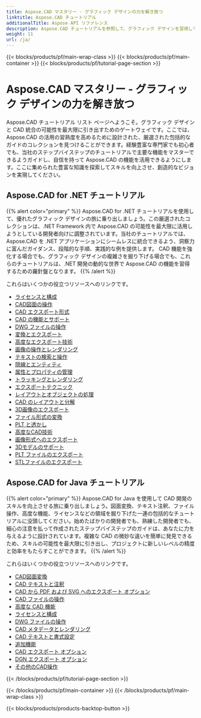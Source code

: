 ```yaml
---
title: Aspose.CAD マスタリー - グラフィック デザインの力を解き放つ
linktitle: Aspose.CAD チュートリアル
additionalTitle: Aspose API リファレンス
description: Aspose.CAD チュートリアルを参照して、グラフィック デザインを習得してください。 CAD 統合に関するステップバイステップのガイドでスキルを向上させ、創造的な可能性を解き放ちます。
weight: 11
url: /ja/
---
```


{{< blocks/products/pf/main-wrap-class >}}
{{< blocks/products/pf/main-container >}}
{{< blocks/products/pf/tutorial-page-section >}}

# Aspose.CAD マスタリー - グラフィック デザインの力を解き放つ


Aspose.CAD チュートリアル リスト ページへようこそ。グラフィック デザインと CAD 統合の可能性を最大限に引き出すためのゲートウェイです。ここでは、Aspose.CAD の活用の習熟度を高めるために設計された、厳選された包括的なガイドのコレクションを見つけることができます。経験豊富な専門家でも初心者でも、当社のステップバイステップのチュートリアルで主要な機能をマスターできるようガイドし、自信を持って Aspose.CAD の機能を活用できるようにします。ここに集められた豊富な知識を探索してスキルを向上させ、創造的なビジョンを実現してください。

## Aspose.CAD for .NET チュートリアル
{{% alert color="primary" %}}
Aspose.CAD for .NET チュートリアルを使用して、優れたグラフィック デザインの旅に乗り出しましょう。この厳選されたコレクションは、.NET Framework 内で Aspose.CAD の可能性を最大限に活用しようとしている開発者向けに調整されています。当社のチュートリアルでは、Aspose.CAD を .NET アプリケーションにシームレスに統合できるよう、洞察力に富んだガイダンス、段階的な手順、実践的な例を提供します。 CAD 機能を強化する場合でも、グラフィック デザインの複雑さを掘り下げる場合でも、これらのチュートリアルは、.NET 開発の動的な世界で Aspose.CAD の機能を習得するための羅針盤となります。
{{% /alert %}}

これらはいくつかの役立つリソースへのリンクです。
 
- [ライセンスと構成](./net/licensing-and-configuration/)
- [CAD図面の操作](./net/cad-drawing-manipulation/)
- [CAD エクスポート形式](./net/cad-export-formats/)
- [CAD の機能とサポート](./net/cad-features-and-support/)
- [DWG ファイルの操作](./net/dwg-file-manipulation/)
- [変換とエクスポート](./net/conversion-and-export/)
- [高度なエクスポート技術](./net/advanced-export-techniques/)
- [画像の操作とレンダリング](./net/image-manipulation-and-rendering/)
- [テキストの検索と操作](./net/text-search-and-manipulation/)
- [隠線とエンティティ](./net/hidden-lines-and-entities/)
- [属性とプロパティの管理](./net/attribute-and-property-management/)
- [トラッキングとレンダリング](./net/tracking-and-rendering/)
- [エクスポートテクニック](./net/export-techniques/)
- [レイアウトとオブジェクトの処理](./net/layout-and-object-handling/)
- [CAD のレイアウトと分解](./net/cad-layouts-and-decomposition/)
- [3D画像のエクスポート](./net/3d-image-export/)
- [ファイル形式の変換](./net/file-format-conversion/)
- [PLT と透かし](./net/plt-and-watermarking/)
- [高度なCAD技術](./net/advanced-cad-techniques/)
- [画像形式へのエクスポート](./net/exporting-to-image-formats/)
- [3Dモデルのサポート](./net/3d-model-support/)
- [PLT ファイルのエクスポート](./net/exporting-plt-files/)
- [STLファイルのエクスポート](./net/stl-file-export/)


## Aspose.CAD for Java チュートリアル
{{% alert color="primary" %}}
Aspose.CAD for Java を使用して CAD 開発のスキルを向上させる旅に乗り出しましょう。図面変換、テキスト注釈、ファイル操作、高度な機能、ライセンスなどの領域を掘り下げた一連の包括的なチュートリアルに没頭してください。始めたばかりの開発者でも、熟練した開発者でも、細心の注意を払って作成されたステップバイステップのガイドは、あなたに力を与えるように設計されています。複雑な CAD の微妙な違いを簡単に発見できるため、スキルの可能性を最大限に引き出し、プロジェクトに新しいレベルの精度と効率をもたらすことができます。
{{% /alert %}}

これらはいくつかの役立つリソースへのリンクです。
 
- [CAD図面変換](./java/cad-drawing-conversion/)
- [CAD テキストと注釈](./java/cad-text-and-annotation/)
- [CAD から PDF および SVG へのエクスポート オプション](./java/cad-to-pdf-and-svg-export-options/)
- [CAD ファイルの操作](./java/cad-file-manipulation/)
- [高度な CAD 機能](./java/advanced-cad-features/)
- [ライセンスと構成](./java/licensing-and-configuration/)
- [DWG ファイルの操作](./java/dwg-file-operations/)
- [CAD メタデータとレンダリング](./java/cad-meta-data-and-rendering/)
- [CAD テキストと書式設定](./java/cad-text-and-formatting/)
- [追加機能](./java/additional-features/)
- [CAD エクスポート オプション](./java/cad-export-options/)
- [DGN エクスポート オプション](./java/dgn-export-options/)
- [その他のCAD操作](./java/other-cad-operations/)




{{< /blocks/products/pf/tutorial-page-section >}}

{{< /blocks/products/pf/main-container >}}
{{< /blocks/products/pf/main-wrap-class >}}

{{< blocks/products/products-backtop-button >}}
